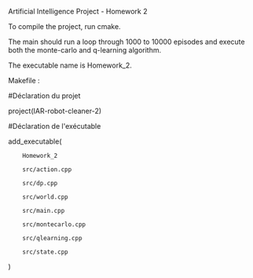 Artificial Intelligence Project - Homework 2

To compile the project, run cmake.

The main should run a loop through 1000 to 10000 episodes
and execute both the monte-carlo and q-learning algorithm.

The executable name is Homework_2.

Makefile :

#Déclaration du projet

project(IAR-robot-cleaner-2)



#Déclaration de l'exécutable

add_executable(

        Homework_2

        src/action.cpp

        src/dp.cpp

        src/world.cpp

        src/main.cpp

        src/montecarlo.cpp

        src/qlearning.cpp

        src/state.cpp

)
